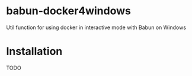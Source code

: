 # babun-docker4windows
Util function for using docker in interactive mode with Babun on Windows

# Installation
TODO

